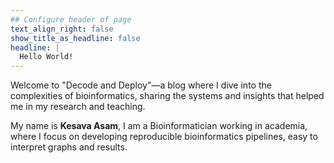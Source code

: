 ```yaml
---
## Configure header of page
text_align_right: false
show_title_as_headline: false
headline: |
  Hello World!
---
```


<!-- this is a subheadline -->

Welcome to "Decode and Deploy"—a blog where I dive into the complexities of bioinformatics, sharing the systems and insights that helped me in my research and teaching.   

My name is **Kesava Asam**, I am a Bioinformatician working in academia, where I focus on developing reproducible bioinformatics pipelines, easy to interpret graphs and results. 
